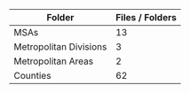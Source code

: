 | Folder                 |   Files / Folders |
|------------------------|-------------------|
| MSAs                   |                13 |
| Metropolitan Divisions |                 3 |
| Metropolitan Areas     |                 2 |
| Counties               |                62 |